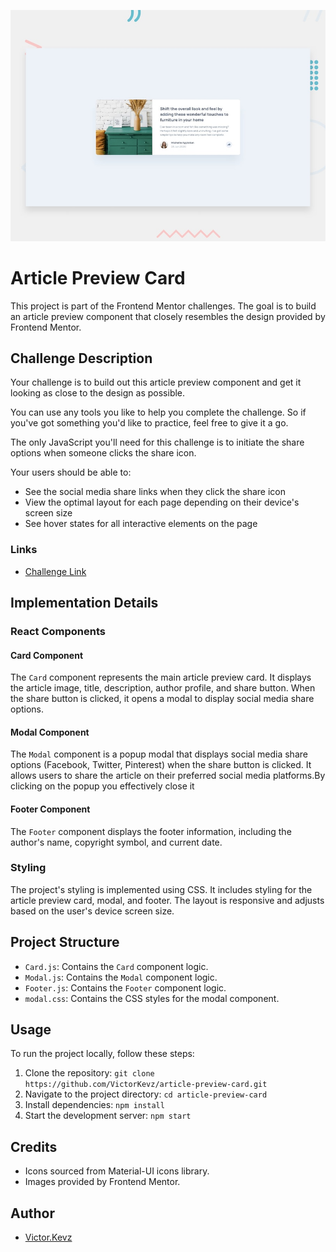 ![alt text](public/design/desktop-preview.jpg)
# Article Preview Card

This project is part of the Frontend Mentor challenges. The goal is to build an article preview component that closely resembles the design provided by Frontend Mentor.

## Challenge Description

Your challenge is to build out this article preview component and get it looking as close to the design as possible.

You can use any tools you like to help you complete the challenge. So if you've got something you'd like to practice, feel free to give it a go.

The only JavaScript you'll need for this challenge is to initiate the share options when someone clicks the share icon.

Your users should be able to:

- See the social media share links when they click the share icon
- View the optimal layout for each page depending on their device's screen size
- See hover states for all interactive elements on the page

### Links

- [Challenge Link](https://www.frontendmentor.io/challenges/article-preview-component-dYBN_pYFT)

## Implementation Details

### React Components

#### Card Component

The `Card` component represents the main article preview card. It displays the article image, title, description, author profile, and share button. When the share button is clicked, it opens a modal to display social media share options.

#### Modal Component

The `Modal` component is a popup modal that displays social media share options (Facebook, Twitter, Pinterest) when the share button is clicked. It allows users to share the article on their preferred social media platforms.By clicking on the popup you effectively close it

#### Footer Component

The `Footer` component displays the footer information, including the author's name, copyright symbol, and current date.

### Styling

The project's styling is implemented using CSS. It includes styling for the article preview card, modal, and footer. The layout is responsive and adjusts based on the user's device screen size.

## Project Structure

- `Card.js`: Contains the `Card` component logic.
- `Modal.js`: Contains the `Modal` component logic.
- `Footer.js`: Contains the `Footer` component logic.
- `modal.css`: Contains the CSS styles for the modal component.

## Usage

To run the project locally, follow these steps:

1. Clone the repository: `git clone https://github.com/VictorKevz/article-preview-card.git`
2. Navigate to the project directory: `cd article-preview-card`
3. Install dependencies: `npm install`
4. Start the development server: `npm start`

## Credits

- Icons sourced from Material-UI icons library.
- Images provided by Frontend Mentor.

## Author

- [Victor.Kevz](https://github.com/VictorKevz)

